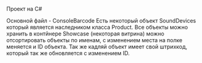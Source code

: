 Проект на C# 

Основной файл - ConsoleBarcode 
Есть некоторый объект SoundDevices который является наследником класса Product. Все объекты можно хранить в контйнере Showcase (некоторая витрина) можно отсортировать объекты по именам, с изменением места на полке меняется и ID объекта. Так же кадляй объект имеет свой штрихкод, который так же обновляется с изменением ID.

